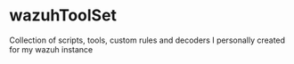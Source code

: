 # wazuhToolSet
Collection of scripts, tools, custom rules and decoders I personally created for my wazuh instance
